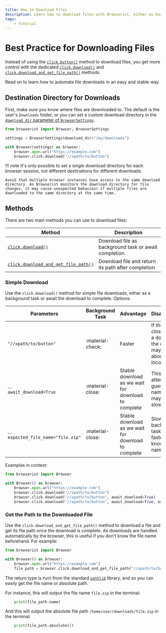 ```yaml
---
title: How to Download Files
description: Learn how to download files with Browserist, either as background task or await completion. Includes code examples for beginners and advanced users.
tags:
    - Tutorial
---
```


# Best Practice for Downloading Files
Instead of using the [`click.button()`](../reference/browser/click.md#browserist.browser.click.__main__.ClickDriverMethods.button) method to download files, you get more control with the dedicated [`click.download()`](../reference/browser/click.md#browserist.browser.click.__main__.ClickDriverMethods.download) and [`click.download_and_get_file_path()`](../reference/browser/click.md#browserist.browser.click.__main__.ClickDriverMethods.download_and_get_file_path) methods.

Read on to learn how to automate file downloads in an easy and stable way.

## Destination Directory for Downloads
First, make sure you know where files are downloaded to. The default is the user's `Downloads` folder, or you can set a custom download directory in the [`download_dir` parameter of `BrowserSettings`](../settings/overview.md).

```python linenums="1"
from browserist import Browser, BrowserSettings

settings = BrowserSettings(download_dir="/my/downloads")

with Browser(settings) as browser:
    browser.open.url("https://example.com")
    browser.click.download("//xpath/to/button")
```

!!! note
    It's only possible to set a single download directory for each browser session, not different destinations for different downloads.

    Avoid that multiple browser instances have access to the same download directory. As Browserist monitors the download directory for file changes, it may cause unexpected behaviour if multiple files are downloaded to the same directory at the same time.

## Methods
There are two main methods you can use to download files:

| Method | Description |
| ------ | ----------- |
| [`click.download()`](#simple-download) | Download file as background task or await completion |
| [`click.download_and_get_file_path()`](#get-the-path-to-the-downloaded-file) | Download file and return its path after completion |

### Simple Download
Use the `click.download()` method for simple file downloads, either as a background task or await the download to complete. Options:

| Parameters | Background Task | Advantage | Disadvantage |
| ------ | --------------- | ------- | ------------ |
| `"//xpath/to/button"` | :material-check: | Faster | If the browser closes during a download, the download may be aborted or left incomplete |
| ...<br>`await_download=True` | :material-close: | Stable download as we wait for download to complete | This will attempt to guess the file name, which may be slower |
| ...<br>`expected_file_name="file.zip"` | :material-close: | Stable download as we wait for download to complete | Slower than background task, yet faster if you know the file name |

Examples in context:

```python linenums="1"
from browserist import Browser

with Browser() as browser:
    browser.open.url("https://example.com")
    browser.click.download("//xpath/to/button")
    browser.click.download("//xpath/to/button", await_download=True)
    browser.click.download("//xpath/to/button", await_download=True, expected_file_name="file.zip")
```

### Get the Path to the Downloaded File
Use the `click.download_and_get_file_path()` method to download a file and get its file path once the download is complete. As downloads are handled automatically by the browser, this is useful if you don't know the file name beforehand. For example:

```python linenums="1"
from browserist import Browser

with Browser() as browser:
    browser.open.url("https://example.com")
    file_path = browser.click.download_and_get_file_path("//xpath/to/button")
```

The return type is `Path` from the standard [`pathlib`](https://docs.python.org/3/library/pathlib.html) library, and so you can easily get the file name or absolute path.

For instance, this will output the file name `file.zip` in the terminal:

```python title="" linenums="6"
    print(file_path.name)
```

And this will output the absolute file path `/home/user/downloads/file.zip` in the terminal:

```python title="" linenums="7"
    print(file_path.absolute())
```
